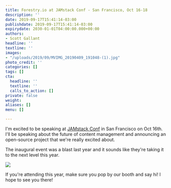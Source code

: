 ```yaml
---
title: Forestry.io at JAMstack Conf - San Francisco, Oct 16-18
description: ''
date: 2019-09-17T15:41:14-03:00
publishdate: 2019-09-17T15:41:14-03:00
expirydate: 2030-01-01T04:00:00.000+00:00
authors:
- Scott Gallant
headline: ''
textline: ''
images:
- "/uploads/2019/09/MVIMG_20190409_191048-(1).jpg"
photo_credit: ''
categories: []
tags: []
cta:
  headline: ''
  textline: ''
  calls_to_action: []
private: false
weight: 
aliases: []
menu: []

---
```

I'm excited to be speaking at [JAMstack Conf](https://jamstackconf.com/sf) in San Francisco on Oct 16th.   I'll be speaking about the future of content management and announcing an open-source project that we're really excited about.  

The inaugural event was a blast last year and it sounds like they're taking it to the next level this year.  

![](/uploads/2019/09/D_L_KrZWkAA_guS-1.jpg)

If you're attending this year, make sure you pop by our booth and say hi!  I hope to see you there!